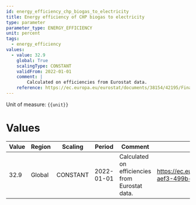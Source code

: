 ```yaml
---
id: energy_efficiency_chp_biogas_to_electricity
title: Energy efficiency of CHP biogas to electricity
type: parameter
parameter_type: ENERGY_EFFICIENCY
unit: percent
tags:
  - energy_efficiency
values:
  - value: 32.9
    global: True
    scalingType: CONSTANT
    validFrom: 2022-01-01
    comment: |
        Calculated on efficiencies from Eurostat data.
    reference: https://ec.europa.eu/eurostat/documents/38154/42195/Final_CHP_reporting_instructions_reference_year_2016_onwards_30052017.pdf/f114b673-aef3-499b-bf38-f58998b40fe6
---
```



Unit of measure: `{{unit}}`


# Values


| Value | Region | Scaling | Period | Comment | Reference |
|-------|--------|---------|--------|---------|-----------|
| 32.9 | Global | CONSTANT | 2022-01-01 | Calculated on efficiencies from Eurostat data. | https://ec.europa.eu/eurostat/documents/38154/42195/Final_CHP_reporting_instructions_reference_year_2016_onwards_30052017.pdf/f114b673-aef3-499b-bf38-f58998b40fe6 |


